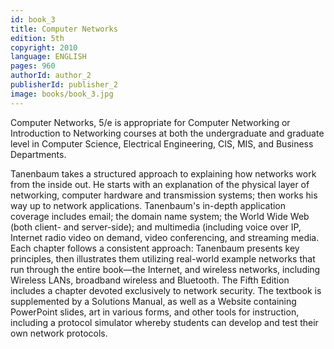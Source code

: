 ```yaml
---
id: book_3
title: Computer Networks
edition: 5th
copyright: 2010
language: ENGLISH
pages: 960
authorId: author_2
publisherId: publisher_2
image: books/book_3.jpg
---
```


Computer Networks, 5/e is appropriate for Computer Networking or Introduction to Networking courses at both the undergraduate and graduate level in Computer Science, Electrical Engineering, CIS, MIS, and Business Departments.

Tanenbaum takes a structured approach to explaining how networks work from the inside out. He starts with an explanation of the physical layer of networking, computer hardware and transmission systems; then works his way up to network applications. Tanenbaum's in-depth application coverage includes email; the domain name system; the World Wide Web (both client- and server-side); and multimedia (including voice over IP, Internet radio video on demand, video conferencing, and streaming media. Each chapter follows a consistent approach: Tanenbaum presents key principles, then illustrates them utilizing real-world example networks that run through the entire book―the Internet, and wireless networks, including Wireless LANs, broadband wireless and Bluetooth. The Fifth Edition includes a chapter devoted exclusively to network security. The textbook is supplemented by a Solutions Manual, as well as a Website containing PowerPoint slides, art in various forms, and other tools for instruction, including a protocol simulator whereby students can develop and test their own network protocols.